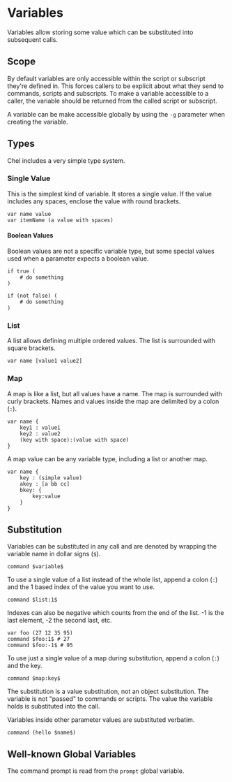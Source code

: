 # Variables #

Variables allow storing some value which can be substituted into subsequent calls.

## Scope ##

By default variables are only accessible within the script or subscript they're defined in. This forces callers to be explicit about what they send to commands, scripts and subscripts. To make a variable accessible to a caller, the variable should be returned from the called script or subscript.

A variable can be make accessible globally by using the `-g` parameter when creating the variable.

## Types ##

Chel includes a very simple type system.

### Single Value ###

This is the simplest kind of variable. It stores a single value. If the value includes any spaces, enclose the value with round brackets.

    var name value
    var itemName (a value with spaces)

#### Boolean Values ####

Boolean values are not a specific variable type, but some special values used when a parameter expects a boolean value.

    if true (
        # do something
    )

    if (not false) (
        # do something
    )

### List ###

A list allows defining multiple ordered values. The list is surrounded with square brackets.

    var name [value1 value2]

### Map ###

A map is like a list, but all values have a name. The map is surrounded with curly brackets. Names and values inside the map are delimited by a colon (`:`).

    var name {
        key1 : value1
        key2 : value2
        (key with space):(value with space)
    }

A map value can be any variable type, including a list or another map.

    var name {
        key : (simple value)
        akey : [a bb cc]
        bkey: {
            key:value
        }
    }

## Substitution ##

Variables can be substituted in any call and are denoted by wrapping the variable name in dollar signs (`$`).

    command $variable$

To use a single value of a list instead of the whole list, append a colon (`:`) and the 1 based index of the value you want to use.

    command $list:1$

Indexes can also be negative which counts from the end of the list. -1 is the last element, -2 the second last, etc.

    var foo (27 12 35 95)
    command $foo:1$ # 27
    command $foo:-1$ # 95

To use just a single value of a map during substitution, append a colon (`:`) and the key.

    command $map:key$

The substitution is a value substitution, not an object substitution. The variable is not "passed" to commands or scripts. The value the variable holds is substituted into the call.

Variables inside other parameter values are substituted verbatim.

    command (hello $name$)

## Well-known Global Variables ##

The command prompt is read from the `prompt` global variable.
